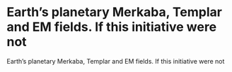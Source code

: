 # Earth’s planetary Merkaba, Templar and EM fields. If this initiative were not

Earth’s planetary Merkaba, Templar and EM fields. If this initiative were not